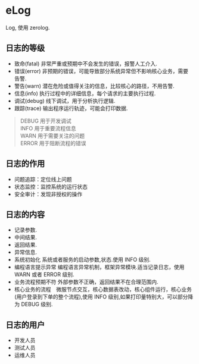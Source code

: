 # eLog

Log, 使用 zerolog.

## 日志的等级

- 致命(fatal) 非常严重或预期中不会发生的错误，报警人工介入.
- 错误(error) 非预期的错误，可能导致部分系统异常但不影响核心业务，需要告警.
- 警告(warn) 潜在危险或值得关注的信息，比较核心的路径，不用告警.
- 信息(info) 执行过程中的详细信息，每个请求的主要执行过程.
- 调试(debug) 线下调试，用于分析执行逻辑.
- 跟踪(trace) 输出程序运行轨迹，可能会打印数据.

>DEBUG 用于开发调试   
INFO 用于重要流程信息  
WARN 用于需要关注的问题  
ERROR 用于阻断流程的错误  

## 日志的作用

- 问题追踪：定位线上问题
- 状态监控：监控系统的运行状态
- 安全审计：发现非授权的操作

## 日志的内容

- 记录参数.
- 中间结果.
- 返回结果.
- 异常信息.
- 系统初始化 系统或者服务的启动参数,状态.使用 INFO 级别.
- 编程语言提示异常  编程语言异常机制，框架异常模块.适当记录日志，使用 WARN 或者 ERROR 级别.
- 业务流程预期不符  外部参数不正确，返回结果不在合理范围内.
- 核心业务的流程　微服节点交互，核心数据表改动，核心组件运行，核心业务(用户登录到下单的整个流程),使用 INFO 级别,如果打印量特别大，可以部分降为 DEBUG 级别.

## 日志的用户

- 开发人员
- 测试人员
- 运维人员


